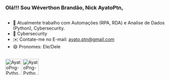 ### Olá!!! Sou Wéverthon Brandão, Nick AyatoPtn, 

##

- 🔭 Atualmente trabalho com Automações (RPA, RDA) e Analise de Dados (Python), Cybersecurity.
- 🌱 Cybersecurity
- ✉️ Contate-me no E-mail: ayato.ptn@gmail.com 
- 😄 Pronomes: Ele/Dele

##

<div>
  <img aling="center" alt= 'AyatoPng-Python' height= "50" width="50" src="https://cdn.jsdelivr.net/gh/devicons/devicon/icons/python/python-original.svg" />
  <img aling="center" alt= 'AyatoPng-Python' height= "50" width="50" src="https://cdn.jsdelivr.net/gh/devicons/devicon/icons/selenium/selenium-original.svg" />
</div>


<!--
**AyatoPtn/AyatoPtn** is a ✨ _special_ ✨ repository because its `README.md` (this file) appears on your GitHub profile.

Here are some ideas to get you started:

- 🔭 I’m currently working on ...
- 🌱 I’m currently learning ...
- 👯 I’m looking to collaborate on ...
- 🤔 I’m looking for help with ...
- 💬 Ask me about ...
- 📫 How to reach me: ...
- 😄 Pronouns: ...
- ⚡ Fun fact: ...
-->
